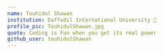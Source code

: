 ```yaml
---
name: Touhidul Shawan
institution: Daffodil International University 🚩
profile_pic: TouhidulShawan.jpg
quote: Coding is Fun when you get its real power
github_user: touhidulShawan
---
```

